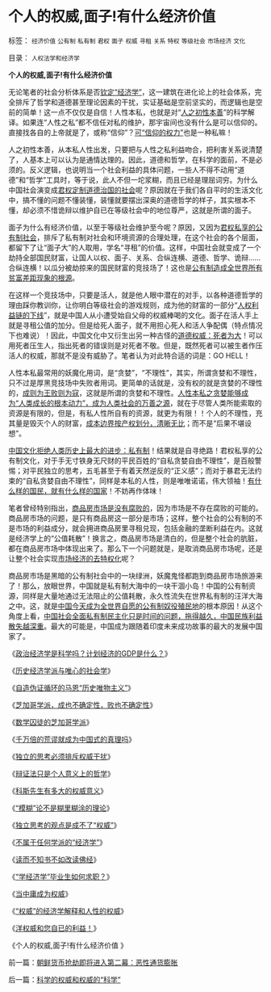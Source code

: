 # 个人的权威,面子!有什么经济价值

标签： `经济价值` `公有制` `私有制` `君权` `面子` `权威` `寻租` `关系` `特权` `等级社会` `市场经济` `文化` 

目录： `人权法学和经济学`

**个人的权威,面子!有什么经济价值**

无论笔者的社会分析体系是否[钦定“经济学”](http://blog.sina.com.cn/s/blog_5563a64d0100gcqf.html)，这一建筑在进化论上的社会体系，完全排斥了哲学和道德甚至理论因素的干扰，实证基础是空前坚实的，而逻辑也是空前的简单！这一点不仅仅是自信！人性本私，也就是对“[人之初性本善](../../../2009/9/24/人性本私必为善.md)”的科学解译。如果连“人性之私”都不信任对私的维护，那宇宙间也没有什么是可以信仰的。直接找各自的上帝就是了，或称“信仰”？[可“信仰的权力”](../../../2009/6/17/人权是任何信仰须共同表述的价值观.md)也是一种私嘛！

人之初性本善，从本私人性出发，只要把与人性之私利益吻合，把利害关系说清楚了，人基本上可以认为是通情达理的。因此，道德和哲学，在科学的面前，不是必须的。反义逻辑，也说明当一个社会利益的具体问题，一些人不得不动用“道德”和“哲学”工具时，等于说，此人不但一坨浆糊，而且已经是理屈词穷。为什么中国社会演变成[君权定制道德治国的社会](http://darthvad.blog.sohu.com/133552226.html)呢？原因就在于我们各自平时的生活文化中，搞不懂的问题不懂装懂，装懂就要摆出深奥的道德哲学的样子，其实根本不懂，却必须不惜诡辩以维护自已在等级社会中的地位尊严，这就是所谓的面子。

面子为什么有经济价值，以至于等级社会维护至今呢？原因，又因为[君权私享的公有制社会](../../../2009/9/14/历史蒙太奇的反垄断和社会主义公有制.md)，排斥了私有制对社会和环境资源的合理处理，在这个社会的各个层面，都留下了让“面子大”的人取用，学名“寻租”的价值。这样，中国社会就变成了一个劫持全部国民财富，让国人以权、面子、关系、合纵连横、道德、哲学、诡辩……合纵连横！以瓜分被劫掠来的国民财富的竞技场了！这也是[公有制造成全世界所有贫富差距现象的根源](../../../2009/9/16/公有制计划经济是造成贫富差距的原因.md)。

在这样一个竞技场中，只要是活人，就是他人眼中潜在的对手，以各种道德哲学的理由踩你教训你，让你明白等级社会的游戏规则，成为他的财富的一部分“[人权利益链的下线](../../../2009/12/8/奴隶社会中的财富衡量标准.md)”，就是中国人从小遭受始自父母的权威棒喝的文化。面子在活人手上就是寻租公值的加分。但是给死人面子，就不用担心死人和活人争配偶（特点情况下也难说）！因此，中国文化中又衍生出另一种古怪的[道德权威：死者为大](../../../2009/7/1/死者为大之唯心和死了的主义.md)！可以用死者压生人，指出死者的错误则是对死者不敬。但是，既然死者可以被生者作压活人的权威，那就不是没有威胁了。笔者认为对此特合适的词是：GO
HELL！

人性本私最常用的妖魔化用词，是“贪婪”，“不理性”，其实，所谓贪婪和不理性，只不过是厚黑竞技场中失败者用词。更简单的话就是，没有权的就是贪婪的不理性的，[成则为王败则为寇](../../../2008/6/3/道德啊，世间邪恶，均以汝为名！.md)，这就是所谓的贪婪和不理性。[人性本私之贪婪能够成为“人类成长的根本动力”，成为人类社会的万善之源](../../../2009/9/23/孟荀人之初善恶之争及“行之初意本善”.md)，就在于尽管人类所能索取的资源是有限的，但是，有私人性所自有的资源，就更为有限！！个人的不理性，充其量是毁灭个人的财富，[成本边界按产权划分，清晰无比](../../../2009/9/16/人权产权宪法Vs财产权《物权法》.md)；而不是“后果不堪设想”。

[中国文化拒绝人类历史上最大的进步：私有制](../../../2009/9/5/私有制是全人类老百姓奋斗五千年的革命成果.md)！结果就是自寻绝路！君权私享的公有制文化，对于手无寸铁身无尺财的平民百姓的“自私贪婪自由不理性”，是百般警惕；对平民独立的思考，五毛甚至于有着天然逆反的“正义感”；而对于暴君无法约束的“自私贪婪自由不理性”，同样是本私的人性，则是唯唯诺诺，伟大领袖！[有什么样的国民，就有什么样的国家](../../../2009/12/31/有什么样的文化，就有什么样的国民.md)！不妨再作体味！

笔者曾经特别指出，[商品房市场是没有腐败的](../../../2009/7/18/为什么商品房市场确实不存在腐败.md)，因为市场是不存在腐败的可能的。商品房市场的问题，是只有商品房这一部分是市场；这样，整个社会的公有制的不是市场的利益成分，就会拥进商品房里寻租兑现，包括金融的垄断利益在内。这就是经济学上的“公值耗散”！换言之，商品房市场是清白的，但是整个社会的肮脏，都在商品房市场中体现出来了。那么下一个问题就是，是取消商品房市场呢，还是让整个社会实现[市场经济的去特权化](../../../2009/7/19/市场经济去特权化中国经济唯一的出路.md)呢？

商品房市场是黑暗的公有制社会中的一块绿洲，妖魔鬼怪都跑到商品房市场旅游来了！那么，放眼世界，中国就是私有制大海中的一块干涸小岛！中国的公有制资源，同样是大量地通过无法阻止的公值耗散，永久性流失在世界私有制的汪洋大海之中。这，就是[中国今天成为全世界自愿的公有制奴役殖民地](../../../2007/11/29/弱国自卑心理造成低估人民币廉价出口的历史性惨剧.md)的根本原因！从这个角度上看，[中国社会全面私有制民主化只是时间的问题，拖得越久，中国民族利益散失越深重](../../../2009/12/29/“产权公有制”或会令中国越来越被动.md)。最大的可能是，中国成为跟随着印度未来成功故事的最大的发展中国家了。



《[政治经济学是科学吗？计划经济的GDP是什么？](../../../2009/12/27/政治经济学是科学吗？计划经济的GDP是什么？.md)》

《[历史经济学派与唯心的社会学](../../../2009/12/29/历史经济学派与唯心的社会学.md)》

《[自造伪证循环的马恩“历史唯物主义”](../../../2009/12/30/自造伪证循环的马恩“历史唯物主义”.md)》

《[芝加哥学派，成也不确定性，败也不确定性](../../../2009/12/30/芝加哥学派，成也不确定性，败也不确定性.md)》

《[数学囚徒的芝加哥学派](../../../2009/12/31/数学囚徒的芝加哥学派.md)》

《[千万倍的荒谬就成为中国式的真理吗](../../../2010/1/3/千万倍的荒谬能造就真理吗.md)》

《[独立的思考必须排斥权威干扰](../../../2010/1/3/独立的思考必须排斥权威干扰.md)》

《[辩证法只是个人意义上的哲学](../../../2010/1/4/辩证法只是哲学意义上的个人信念.md)》

《[科斯先生有多大的权威意义](../../../2010/1/4/科斯先生有多大的权威意义.md)》

《[“模糊”论不是糊里糊涂的理论](../../../2010/1/5/“模糊”论不是糊里糊涂的理论.md)》

《[独立思考的观点是成不了“权威”](../../../2010/1/6/独立思考的观点是成不了“权威”.md)》

《[不属于任何学派的“经济学”](http://blog.sina.com.cn/s/blog_5563a64d0100gcqf.html)》

《[读而不知书不如改读佛经](../../../2010/1/6/读而不知书不如改读佛经.md)》

《[“学经济学”毕业生如何求职？](../../../2010/1/7/“学经济学”毕业生如何求职？.md)》

《[当中庸成为权威](../../../2010/1/7/当中庸成为权威.md)》

《[“权威”的经济学解释和人性的权威](../../../2010/1/9/“权威”的经济学解释和人性的权威.md)》

《[洋权威和您自已的利益！](../../../2010/1/9/洋权威和您自已的利益！.md)》

《个人的权威,面子!有什么经济价值 》



前一篇：[朝鲜货币抢劫即将进入第二幕：恶性通货膨胀](../../../2010/1/10/朝鲜货币抢劫即将进入第二幕：恶性通货膨胀.md)

后一篇：[科学的权威和权威的“科学”](../../../2010/1/10/科学的权威和权威的“科学”.md)